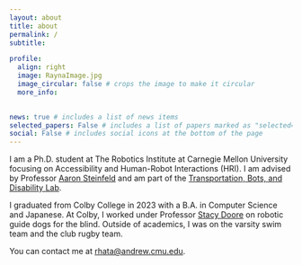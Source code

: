 ```yaml
---
layout: about
title: about
permalink: /
subtitle: 

profile:
  align: right
  image: RaynaImage.jpg
  image_circular: false # crops the image to make it circular
  more_info: 
   

news: true # includes a list of news items
selected_papers: False # includes a list of papers marked as "selected={true}"
social: False # includes social icons at the bottom of the page
---
```


I am a Ph.D. student at The Robotics Institute at Carnegie Mellon University focusing on Accessibility and Human-Robot Interactions (HRI). I am advised by Professor [Aaron Steinfeld](https://www.cs.cmu.edu/~astein/) and am part of the [Transportation, Bots, and Disability Lab](https://tbd.ri.cmu.edu/). 


I graduated from Colby College in 2023 with a B.A. in Computer Science and Japanese. At Colby, I worked under Professor [Stacy Doore](https://stacyadoore.com/) on robotic guide dogs for the blind. Outside of academics, I was on the varsity swim team and the club rugby team. 

You can contact me at <a href="mailto:rhata@andrew.cmu.edu">rhata@andrew.cmu.edu</a>.

<p style="margin-top: 10px;">
  <a href="mailto:rhata@andrew.cmu.edu" title="Email">
    <i class="fas fa-envelope fa-lg" style="margin-right: 15px;"></i>
  </a>
  <a href="https://scholar.google.com/citations?user=N5ZLXT8AAAAJ&hl=en&inst=3203679203499159833" title="Google Scholar">
    <i class="ai ai-google-scholar ai-lg"></i>
  </a>
</p>


<!-- ---
layout: about
title: about
permalink: /
#subtitle: <a href='#'>Affiliations</a>. Address. Contacts. Moto. Etc.

profile:
  align: right
  image: RaynaImage.jpg
  image_circular: false # crops the image to make it circular
  more_info: >
   

news: true  # includes a list of news items
latest_posts: false # includes a list of the newest posts
selected_papers: false # includes a list of papers marked as "selected={true}"
social: false  # includes social icons at the bottom of the page
---

I am a Ph.D. student at The Robotics Institute at Carnegie Mellon University focusing on Accessbility and Human-Robot Interactions (HRI). I am advised by Professor [Aaron Steinfeld](https://www.cs.cmu.edu/~astein/) and am part of the [Transportation, Bots, and Disability Lab](https://tbd.ri.cmu.edu/). 

I graduated from Colby College in 2023 with a B.A. in Computer Science and Japanese. At Colby, I worked under Professor [Stacy Doore](https://stacyadoore.com/) on robotic guide dogs for the blind. Outside of academics, I was on the varsity swim team and the club rugby team. 

You can contact me at <a href="mailto:rhata@andrew.cmu.edu">rhata@andrew.cmu.edu</a>.


<!-- Write your biography here. Tell the world about yourself. Link to your favorite [subreddit](http://reddit.com). You can put a picture in, too. The code is already in, just name your picture `prof_pic.jpg` and put it in the `img/` folder.

Put your address / P.O. box / other info right below your picture. You can also disable any of these elements by editing `profile` property of the YAML header of your `_pages/about.md`. Edit `_bibliography/papers.bib` and Jekyll will render your [publications page](/al-folio/publications/) automatically.

Link to your social media connections, too. This theme is set up to use [Font Awesome icons](https://fontawesome.com/) and [Academicons](https://jpswalsh.github.io/academicons/), like the ones below. Add your Facebook, Twitter, LinkedIn, Google Scholar, or just disable all of them. --> 